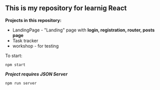 ## This is my repository for learnig React

**Projects in this repository:**

- LandingPage - "Landing" page with **login, registration, router, posts page**
- Task tracker
- workshop - for testing

To start:
```
npm start
```

***Project requires JSON Server***
```
npm run server
```
